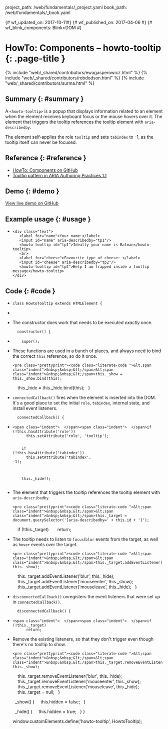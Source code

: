 project_path: /web/fundamentals/_project.yaml book_path: /web/fundamentals/_book.yaml

{# wf_updated_on: 2017-10-11#} {# wf_published_on: 2017-04-06 #} {# wf_blink_components: Blink>DOM #}

# HowTo: Components – howto-tooltip {: .page-title }

{% include "web/_shared/contributors/ewagasperowicz.html" %} {% include "web/_shared/contributors/robdodson.html" %} {% include "web/_shared/contributors/surma.html" %}

<link rel="stylesheet" href="main.css" />


## Summary {: #summary }

A `<howto-tooltip>` is a popup that displays information related to an element when the element receives keyboard focus or the mouse hovers over it. The element that triggers the tooltip references the tooltip element with `aria-describedby`.

The element self-applies the role `tooltip` and sets `tabindex` to -1, as the tooltip itself can never be focused.

## Reference {: #reference }

- [HowTo: Components on GitHub](https://github.com/GoogleChromeLabs/howto-components)
- [Tooltip pattern in ARIA Authoring Practices 1.1](https://www.w3.org/TR/wai-aria-practices-1.1/#tooltip)

## Demo {: #demo }

[View live demo on GitHub](https://googlechromelabs.github.io/howto-components/howto-tooltip/#demo)

## Example usage {: #usage }

<ul class="literate demo" id="howto-tooltip_demo">
  <li class="linecomment ">
    
<div class="literate-text empty"></div>
<pre class="prettyprint"><code class="literate-code ">&lt;div class="text"&gt;
<span class="indent">&nbsp;&nbsp;</span> &lt;label for="name"&gt;Your name:&lt;/label&gt;
<span class="indent">&nbsp;&nbsp;</span> &lt;input id="name" aria-describedby="tp1"/&gt;
<span class="indent">&nbsp;&nbsp;</span> &lt;howto-tooltip id="tp1"&gt;Ideally your name is Batman&lt;/howto-tooltip&gt;
<span class="indent">&nbsp;&nbsp;</span> &lt;br&gt;
<span class="indent">&nbsp;&nbsp;</span> &lt;label for="cheese"&gt;Favourite type of cheese: &lt;/label&gt;
<span class="indent">&nbsp;&nbsp;</span> &lt;input id="cheese" aria-describedby="tp2"/&gt;
<span class="indent">&nbsp;&nbsp;</span> &lt;howto-tooltip id="tp2"&gt;Help I am trapped inside a tooltip message&lt;/howto-tooltip&gt;
&lt;/div&gt;</code></pre>
  </li>
</ul>

## Code {: #code }

<ul class="literate code" id="howto-tooltip_impl">
  <li class="blockcomment ">
    
<div class="literate-text empty"></div>
<pre class="prettyprint"><code class="literate-code ">class HowtoTooltip extends HTMLElement {</code></pre>
  </li>
  <li class="linecomment empty">
    
<div class="literate-text empty"></div>
<pre class="prettyprint"><code class="literate-code empty"></code></pre>
  </li>
  <li class="blockcomment ">
    <div class="literate-text ">
      <p>
        The constructor does work that needs to be executed <em>exactly</em> once.
      </p>
    </div>
<pre class="prettyprint"><code class="literate-code "><span class="indent">&nbsp;&nbsp;</span>constructor() {</code></pre>
  </li>
  
  <li class="linecomment ">
    
<div class="literate-text empty"></div>
<pre class="prettyprint"><code class="literate-code "><span class="indent">&nbsp;&nbsp;</span><span class="indent">&nbsp;&nbsp;</span>super();</code></pre>
  </li>
  <li class="linecomment ">
    <div class="literate-text ">
      <p>
        These functions are used in a bunch of places, and always need to bind the correct <code>this</code> reference, so do it once.
      </p>
    </div>
    
    <pre class="prettyprint"><code class="literate-code ">&lt;span class="indent">&nbsp;&nbsp;&lt;/span>&lt;span class="indent">&nbsp;&nbsp;&lt;/span>this._show = this._show.bind(this);
<span class="indent">&nbsp;&nbsp;</span><span class="indent">&nbsp;&nbsp;</span>this._hide = this._hide.bind(this);
<span class="indent">&nbsp;&nbsp;</span>}</code></pre>
  </li>
  <li class="blockcomment ">
    <div class="literate-text ">
      <p>
        <code>connectedCallback()</code> fires when the element is inserted into the DOM. It's a good place to set the initial <code>role</code>, <code>tabindex</code>, internal state, and install event listeners.
      </p>
    </div>
<pre class="prettyprint"><code class="literate-code "><span class="indent">&nbsp;&nbsp;</span>connectedCallback() {</code></pre>
  </li>
  
  <li class="linecomment ">
    
<div class="literate-text empty"></div>
<pre class="prettyprint"><code class="literate-code ">&lt;span class="indent">&nbsp;&nbsp;&lt;/span>&lt;span class="indent">&nbsp;&nbsp;&lt;/span>if (!this.hasAttribute('role'))
<span class="indent">&nbsp;&nbsp;</span><span class="indent">&nbsp;&nbsp;</span><span class="indent">&nbsp;&nbsp;</span>this.setAttribute('role', 'tooltip');

<span class="indent">&nbsp;&nbsp;</span><span class="indent">&nbsp;&nbsp;</span>if (!this.hasAttribute('tabindex'))
<span class="indent">&nbsp;&nbsp;</span><span class="indent">&nbsp;&nbsp;</span><span class="indent">&nbsp;&nbsp;</span>this.setAttribute('tabindex', -1);

<span class="indent">&nbsp;&nbsp;</span><span class="indent">&nbsp;&nbsp;</span>this._hide();</code></pre>
  </li>
  <li class="linecomment ">
    <div class="literate-text ">
      <p>
        The element that triggers the tooltip references the tooltip element with <code>aria-describedby</code>.
      </p>
    </div>
    
    <pre class="prettyprint"><code class="literate-code ">&lt;span class="indent">&nbsp;&nbsp;&lt;/span>&lt;span class="indent">&nbsp;&nbsp;&lt;/span>this._target = document.querySelector('[aria-describedby=' + this.id + ']');
<span class="indent">&nbsp;&nbsp;</span><span class="indent">&nbsp;&nbsp;</span>if (!this._target)
<span class="indent">&nbsp;&nbsp;</span><span class="indent">&nbsp;&nbsp;</span><span class="indent">&nbsp;&nbsp;</span>return;</code></pre>
  </li>
  <li class="linecomment ">
    <div class="literate-text ">
      <p>
        The tooltip needs to listen to <code>focus</code>/<code>blur</code> events from the target, as well as <code>hover</code> events over the target.
      </p>
    </div>
    
    <pre class="prettyprint"><code class="literate-code ">&lt;span class="indent">&nbsp;&nbsp;&lt;/span>&lt;span class="indent">&nbsp;&nbsp;&lt;/span>this._target.addEventListener('focus', this._show);
<span class="indent">&nbsp;&nbsp;</span><span class="indent">&nbsp;&nbsp;</span>this._target.addEventListener('blur', this._hide);
<span class="indent">&nbsp;&nbsp;</span><span class="indent">&nbsp;&nbsp;</span>this._target.addEventListener('mouseenter', this._show);
<span class="indent">&nbsp;&nbsp;</span><span class="indent">&nbsp;&nbsp;</span>this._target.addEventListener('mouseleave', this._hide);
<span class="indent">&nbsp;&nbsp;</span>}</code></pre>
  </li>
  <li class="blockcomment ">
    <div class="literate-text ">
      <p>
        <code>disconnectedCallback()</code> unregisters the event listeners that were set up in <code>connectedCallback()</code>.
      </p>
    </div>
<pre class="prettyprint"><code class="literate-code "><span class="indent">&nbsp;&nbsp;</span>disconnectedCallback() {</code></pre>
  </li>
  
  <li class="linecomment ">
    
<div class="literate-text empty"></div>
<pre class="prettyprint"><code class="literate-code ">&lt;span class="indent">&nbsp;&nbsp;&lt;/span>&lt;span class="indent">&nbsp;&nbsp;&lt;/span>if (!this._target)
<span class="indent">&nbsp;&nbsp;</span><span class="indent">&nbsp;&nbsp;</span><span class="indent">&nbsp;&nbsp;</span>return;</code></pre>
  </li>
  <li class="linecomment ">
    <div class="literate-text ">
      <p>
        Remove the existing listeners, so that they don't trigger even though there's no tooltip to show.
      </p>
    </div>
    
    <pre class="prettyprint"><code class="literate-code ">&lt;span class="indent">&nbsp;&nbsp;&lt;/span>&lt;span class="indent">&nbsp;&nbsp;&lt;/span>this._target.removeEventListener('focus', this._show);
<span class="indent">&nbsp;&nbsp;</span><span class="indent">&nbsp;&nbsp;</span>this._target.removeEventListener('blur', this._hide);
<span class="indent">&nbsp;&nbsp;</span><span class="indent">&nbsp;&nbsp;</span>this._target.removeEventListener('mouseenter', this._show);
<span class="indent">&nbsp;&nbsp;</span><span class="indent">&nbsp;&nbsp;</span>this._target.removeEventListener('mouseleave', this._hide);
<span class="indent">&nbsp;&nbsp;</span><span class="indent">&nbsp;&nbsp;</span>this._target = null;
<span class="indent">&nbsp;&nbsp;</span>}

<span class="indent">&nbsp;&nbsp;</span>_show() {
<span class="indent">&nbsp;&nbsp;</span><span class="indent">&nbsp;&nbsp;</span>this.hidden = false;
<span class="indent">&nbsp;&nbsp;</span>}

<span class="indent">&nbsp;&nbsp;</span>_hide() {
<span class="indent">&nbsp;&nbsp;</span><span class="indent">&nbsp;&nbsp;</span>this.hidden = true;
<span class="indent">&nbsp;&nbsp;</span>}
}

window.customElements.define('howto-tooltip', HowtoTooltip);</code></pre>
  </li>
</ul>